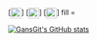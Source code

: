 [<img align = "center" alt ="Vsc" width = "22px" src = "https://img.icons8.com/fluency/50/000000/visual-studio-code-2019.png">]
[<img align = "center" alt ="Python" width = "22px" src = "https://img.icons8.com/color/48/000000/python--v2.png">]
[<img align = "center" alt ="Javascript" width = "22px" src = "https://img.icons8.com/color/48/000000/javascript--v2.png">]
fill = 


[![GansGit's GitHub stats](https://github-readme-stats.vercel.app/api?username=GansGit)](https://github.com/anuraghazra/github-readme-stats)


